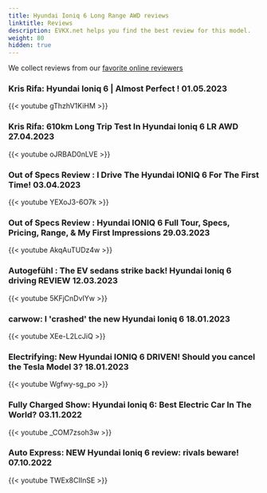 ```yaml
---
title: Hyundai Ioniq 6 Long Range AWD reviews
linktitle: Reviews
description: EVKX.net helps you find the best review for this model. 
weight: 80
hidden: true
---
```

<object type="image/svg+xml" data="../modelnavigation.svg"></object>
We collect reviews from our [favorite online reviewers](/guides/evreviewers/)

### Kris Rifa: Hyundai Ioniq 6 | Almost Perfect ! 01.05.2023

{{< youtube gThzhV1KiHM >}}

### Kris Rifa: 610km Long Trip Test In Hyundai Ioniq 6 LR AWD 27.04.2023

{{< youtube oJRBAD0nLVE >}}

### Out of Specs Review : I Drive The Hyundai IONIQ 6 For The First Time! 03.04.2023

{{< youtube YEXoJ3-6O7k >}}

### Out of Specs Review : Hyundai IONIQ 6 Full Tour, Specs, Pricing, Range, & My First Impressions 29.03.2023

{{< youtube AkqAuTUDz4w >}}

### Autogefühl : The EV sedans strike back! Hyundai Ioniq 6 driving REVIEW 12.03.2023

{{< youtube 5KFjCnDvIYw >}}

### carwow: I 'crashed' the new Hyundai Ioniq 6  18.01.2023

{{< youtube XEe-L2LcJiQ >}}

### Electrifying: New Hyundai IONIQ 6 DRIVEN! Should you cancel the Tesla Model 3? 18.01.2023

{{< youtube Wgfwy-sg_po >}}

### Fully Charged Show: Hyundai Ioniq 6: Best Electric Car In The World? 03.11.2022

{{< youtube _COM7zsoh3w >}}

### Auto Express: NEW Hyundai Ioniq 6 review: rivals beware! 07.10.2022

{{< youtube TWEx8CIInSE >}}

